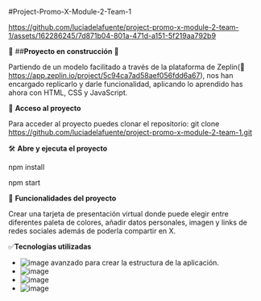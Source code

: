 #Project-Promo-X-Module-2-Team-1 

https://github.com/luciadelafuente/project-promo-x-module-2-team-1/assets/162286245/7d871b04-801a-471d-a151-5f219aa792b9

🚧 ##**Proyecto en construcción** 🚧

Partiendo de un modelo facilitado a través de la plataforma de Zeplin(🔗 https://app.zeplin.io/project/5c94ca7ad58aef056fdd6a67), nos han encargado replicarlo y darle funcionalidad, aplicando lo aprendido has ahora con HTML, CSS y JavaScript.

📁 **Acceso al proyecto**

Para acceder al proyecto puedes clonar el repositorio: git clone https://github.com/luciadelafuente/project-promo-x-module-2-team-1.git

🛠️ **Abre y ejecuta el proyecto**

npm install

npm start

🔨 **Funcionalidades del proyecto**

Crear una tarjeta de presentación virtual donde puede elegir entre diferentes paleta de colores, añadir datos personales, imagen y links de redes sociales además de poderla compartir en X.

✅**Tecnologías utilizadas**

  
 

- ![image](https://github.com/luciadelafuente/project-promo-x-module-2-team-1/assets/162286245/9f4280a4-c68e-4329-9d17-032d7c795822) avanzado para crear la estructura de la aplicación.
- ![image](https://github.com/luciadelafuente/project-promo-x-module-2-team-1/assets/162286245/425c71c8-9e17-485a-8ea0-fdbba2b73d19)
- ![image](https://github.com/luciadelafuente/project-promo-x-module-2-team-1/assets/162286245/ed3e197a-b248-4d3e-8d50-8dbf3f3a4dec)
- ![image](https://github.com/luciadelafuente/project-promo-x-module-2-team-1/assets/162286245/585c1c63-fbd4-40dd-bae0-88113d4b3162)

